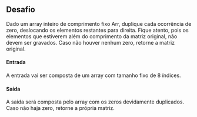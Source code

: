 ## Desafio
Dado um array inteiro de comprimento fixo Arr, duplique cada ocorrência de zero, deslocando os elementos restantes para direita. Fique atento, pois os elementos que estiverem além do comprimento da matriz original, não devem ser gravados. Caso não houver nenhum zero, retorne a matriz original. 

#### Entrada
A entrada vai ser composta de um array com tamanho fixo de 8 índices.  

#### Saída
A saída será composta pelo array com os zeros devidamente duplicados. Caso não haja zero, retorne a própria matriz. 